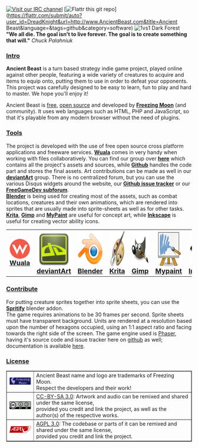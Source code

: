 [![Visit our IRC channel](https://kiwiirc.com/buttons/irc.freenode.net/AncientBeast.png)](https://kiwiirc.com/client/irc.freenode.net/?nick=Sinner|?#AncientBeast)
[![Flattr this git repo](http://api.flattr.com/button/flattr-badge-large.png)](https://flattr.com/submit/auto?user_id=DreadKnight&url=http://www.AncientBeast.com&title=Ancient Beast&language=&tags=github&category=software)
![1vs1 Dark Forest](https://raw.github.com/FreezingMoon/AncientBeast/master/media/screenshots/Dark%20Forest.jpg)
**"We all die. The goal isn't to live forever. The goal is to create something that will."** *Chuck Palahniuk*

<h3><a href="#intro">Intro</a></h3>
<p>
<b>Ancient Beast</b> is a turn based strategy indie game project, played online against other people, featuring a wide variety of creatures to acquire and items to equip onto, putting them to use in order to defeat your opponents.<br>This project was carefully designed to be easy to learn, fun to play and hard to master. We hope you'll enjoy it!
<p>
Ancient Beast is <a href="http://www.wuala.com/AncientBeast" target="_blank">free</a>, <a href="https://github.com/FreezingMoon/AncientBeast" target="_blank">open source</a> and developed by <a href="http://www.FreezingMoon.org" target="_blank" class="FM"><b>Freezing Moon</b></a> (and community). It uses web languages such as HTML, PHP and JavaScript, so that it's playable from any modern browser without the need of plugins.
</p>

<h3><a href="#tools">Tools</a></h3>
<p>The project is developed with the use of free open source cross platform applications and freeware services.
<a href="http://www.wuala.com/referral/CGN5J6GH3PBBBHCGKJ3P" target="_blank"><b>Wuala</b></a> comes in very handy when working with files collaboratively. You can find our group over <a href="http://wuala.com/AncientBeast" target="_blank"><b>here</b></a> which contains all the project's assets and sources, while <a href="https://github.com/FreezingMoon/AncientBeast" target="_blank"><b>Github</b></a> handles the code part and stores the final assets. Art contributions can be made as well in our <a href="http://Ancient-Beast.deviantart.com" target="_blank"><b>deviantArt</b></a> group. There is no centralized forum, but you can use the various Disqus widgets around the website, our <a href="https://github.com/FreezingMoon/AncientBeast/issues" target="_blank"><b>Github issue tracker</b></a> or our <a href="http://forum.freegamedev.net/viewforum.php?f=70" target="_blank"><b>FreeGameDev subforum</b></a>.<br>
<a href="http://blender.org" target="_blank"><b>Blender</b></a> is being used for creating most of the assets, such as combat locations, creatures and their own animations, which are rendered into sprites that are usually made into sprite-sheets as well as for other tasks.<br>
<a href="http://krita.org" target="_blank"><b>Krita</b></a>, <a href="http://gimp.org" target="_blank"><b>Gimp</b></a> and <a href="http://mypaint.intilinux.com" target="_blank"><b>MyPaint</b></a> are useful for concept art, while <a href="http://inkscape.org" target="_blank"><b>Inkscape</b></a> is useful for creating vector ability icons.</p>
<table style="font-size:18px; font-weight:bold; margin:0; padding:0; margin-left:auto; margin-right:auto; text-align:center;"><tr>

<td><a href="http://www.wuala.com/AncientBeast" target="_blank"><img src="images/tools/wuala.png" style="display:block; width:99px; height99px;" alt="wuala">Wuala</a></td>
<td><a href="http://Ancient-Beast.deviantart.com" target="_blank"><img src="images/tools/deviantart.png" style="display:block; width:99px; height:99px;" alt="deviantart">deviantArt</a></td>
<td><a href="http://blender.org" target="_blank"><img src="images/tools/blender.png" style="display:block; width:99px; height:99px;" alt="blender">Blender</a></td>
<td><a href="http://krita.org" target="_blank"><img src="images/tools/krita.png" style="display:block; width:99px; height:99px;" alt="krita">Krita</a></td>
<td><a href="http://gimp.org" target="_blank"><img src="images/tools/gimp.png" style="display:block; width:99px; height:99px;" alt="gimp">Gimp</a></td>
<td><a href="http://mypaint.intilinux.com" target="_blank"><img src="images/tools/mypaint.png" style="display:block; width:99px; height:99px;" alt="mypaint">Mypaint</a></td>
<td><a href="http://inkscape.org" target="_blank"><img src="images/tools/inkscape.png" style="display:block; width:99px; height:99px;" alt="inkscape">Inkscape</a></td>
</tr></table>

<h3><a href="#contribute">Contribute</a></h3>
<p>
For putting creature sprites together into sprite sheets, you can use the <a href="http://wiki.blender.org/index.php/Extensions:2.6/Py/Scripts/Render/Spritify" target="_blank"><b>Spritify</b></a> blender addon.<br>
The game requires animations to be 30 frames per second. Sprite sheets must have transparent background. Units are rendered at a resolution based upon the number of hexagons occupied, using an 1:1 aspect ratio and facing towards the right side of the screen. The game engine used is <a href="http://phaser.io" target="_blank">Phaser</a>, having it's source code and issue tracker here on <a href="">github</a> as well; documentation is available <a href="http://gametest.mobi/phaser/docs/Phaser.html" target="_blank">here</a>.
</p>

<h3><a href="#license">License</a></h3>
<table border="1" width=100%>
	<tr>
		<td><a href="http://www.FreezingMoon.org" target="_blank"><img src="images/FreezingMoon.png" alt="Freezing Moon"></a></td>
		<td>Ancient Beast name and logo are trademarks of Freezing Moon.<br>Respect the developers and their work!</td>
	</tr>
	<tr>
		<td><a href="http://creativecommons.org/licenses/by-sa/3.0/" target="_blank"><img src="images/cc-by-sa.png" alt="CC-BY-SA 3.0"></a></td>
		<td><a href="http://creativecommons.org/licenses/by-sa/3.0/" target="_blank">CC-BY-SA 3.0</a>: Artwork and audio can be remixed and shared under the same license,<br>provided you credit and link the project, as well as the author(s) of the respective works.</td>
	</tr>
	<tr>
		<td><a href="http://www.gnu.org/licenses/agpl-3.0.html" target="_blank"><img src="images/agpl.png" alt="AGPL 3.0"></a></td>
		<td><a href="http://www.gnu.org/licenses/agpl-3.0.html" target="_blank">AGPL 3.0</a>: The codebase or parts of it can be remixed and shared under the same license,<br>provided you credit and link the project.</td>
	</tr>
</table>

